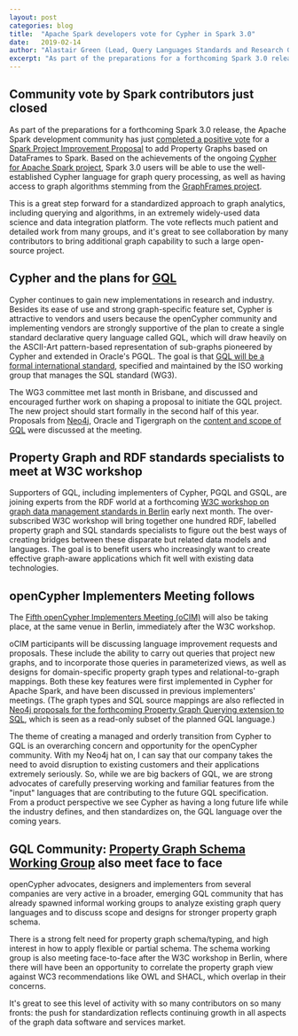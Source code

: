 ```yaml
---
layout: post
categories: blog
title:  "Apache Spark developers vote for Cypher in Spark 3.0"
date:   2019-02-14
author: "Alastair Green (Lead, Query Languages Standards and Research Group at Neo4j)"
excerpt: "As part of the preparations for a forthcoming Spark 3.0 release, the Apache Spark development community has just completed a positive vote for a Spark Project Improvement Proposal to add Property Graphs based on DataFrames to Spark. Based on the achievements of the ongoing Cypher for Apache Spark project, Spark 3.0 users will be able to use the well-established Cypher language for graph query processing, as well as having access to graph algorithms stemming from the GraphFrames project."
---
```


## Community vote by Spark contributors just closed

As part of the preparations for a forthcoming Spark 3.0 release, the Apache Spark development community has just [completed a positive vote](https://community.neo4j.com/t/feedback-requested-on-proposal-for-spark-cypher-in-spark-3-0/4431/4?u=alastair.green) for a [Spark Project Improvement Proposal](https://issues.apache.org/jira/browse/SPARK-25994) to add Property Graphs based on DataFrames to Spark. 
Based on the achievements of the ongoing [Cypher for Apache Spark project](https://github.com/opencypher/cypher-for-apache-spark), Spark 3.0 users will be able to use the well-established Cypher language for graph query processing, as well as having access to graph algorithms stemming from the [GraphFrames project](https://github.com/graphframes).

This is a great step forward for a standardized approach to graph analytics, including querying and algorithms, in an extremely widely-used data science and data integration platform. 
The vote reflects much patient and detailed work from many groups, and it's great to see collaboration by many contributors to bring additional graph capability to such a large open-source project.

## Cypher and the plans for [GQL](https://www.gqlstandards.org/)

Cypher continues to gain new implementations in research and industry. 
Besides its ease of use and strong graph-specific feature set, Cypher is attractive to vendors and users because the openCypher community and implementing vendors are strongly supportive of the plan to create a single standard declarative query language called GQL, which will draw heavily on the ASCII-Art pattern-based representation of sub-graphs pioneered by Cypher and extended in Oracle's PGQL. 
The goal is that [GQL will be a formal international standard](https://s3.amazonaws.com/artifacts.opencypher.org/website/materials/DM32.2/DM32.2-2018-00128r1.Working+towards+a+GQL+NWIP.pdf), specified and maintained by the ISO working group that manages the SQL standard (WG3).

The WG3 committee met last month in Brisbane, and discussed and encouraged further work on shaping a proposal to initiate the GQL project. 
The new project should start formally in the second half of this year. 
Proposals from [Neo4j](https://s3.amazonaws.com/artifacts.opencypher.org/website/materials/GQL/bne041-GQL-Scope-and-Features-Digest.pdf), Oracle and Tigergraph on the [content and scope of GQL](https://s3.amazonaws.com/artifacts.opencypher.org/website/materials/sql-pg-2018-0046r3-GQL-Scope-and-Features.pdf) were discussed at the meeting.

## Property Graph and RDF standards specialists to meet at W3C workshop

Supporters of GQL, including implementers of Cypher, PGQL and GSQL, are joining experts from the RDF world at a forthcoming [W3C workshop on graph data management standards in Berlin](https://www.w3.org/Data/events/data-ws-2019/) early next month. 
The over-subscribed W3C workshop will bring together one hundred RDF, labelled property graph and SQL standards specialists to figure out the best ways of creating bridges between these disparate but related data models and languages. 
The goal is to benefit users who increasingly want to create effective graph-aware applications which fit well with existing data technologies.

## openCypher Implementers Meeting follows

The [Fifth openCypher Implementers Meeting (oCIM)](https://www.opencypher.org/event/2019/03/06/ocim5/) will also be taking place, at the same venue in Berlin, immediately after the W3C workshop.

oCIM participants will be discussing language improvement requests and proposals. 
These include the ability to carry out queries that project new graphs, and to incorporate those queries in parameterized views, as well as designs for domain-specific property graph types and relational-to-graph mappings. 
Both these key features were first implemented in Cypher for Apache Spark, and have been discussed in previous implementers' meetings. 
(The graph types and SQL source mappings are also reflected in [Neo4j proposals for the forthcoming Property Graph Querying extension to SQL](https://s3.amazonaws.com/artifacts.opencypher.org/website/materials/sql-pg-2018-0056r1-Property-Graph-Schema.pdf), which is seen as a read-only subset of the planned GQL language.)

The theme of creating a managed and orderly transition from Cypher to GQL is an overarching concern and opportunity for the openCypher community. 
With my Neo4j hat on, I can say that our company takes the need to avoid disruption to existing customers and their applications extremely seriously. 
So, while we are big backers of GQL, we are strong advocates of carefully preserving working and familiar features from the "input" languages that are contributing to the future GQL specification. 
From a product perspective we see Cypher as having a long future life while the industry defines, and then standardizes on, the GQL language over the coming years.

## GQL Community: [Property Graph Schema Working Group](https://3.basecamp.com/4100172/projects/10013370) also meet face to face

openCypher advocates, designers and implementers from several companies are very active in a broader, emerging GQL community that has already spawned informal working groups to analyze existing graph query languages and to discuss scope and designs for stronger property graph schema.

There is a strong felt need for property graph schema/typing, and high interest in how to apply flexible or partial schema. 
The schema working group is also meeting face-to-face after the W3C workshop in Berlin, where there will have been an opportunity to correlate the property graph view against WC3 recommendations like OWL and SHACL, which overlap in their concerns.

It's great to see this level of activity with so many contributors on so many fronts: the push for standardization reflects continuing growth in all aspects of the graph data software and services market.
